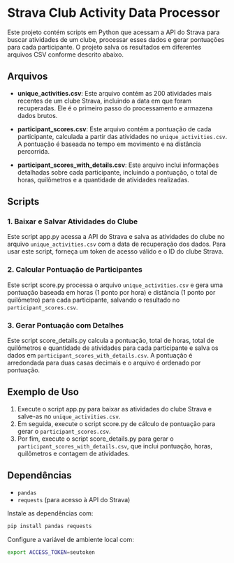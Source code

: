 # Strava Club Activity Data Processor

Este projeto contém scripts em Python que acessam a API do Strava para buscar atividades de um clube, processar esses dados e gerar pontuações para cada participante. O projeto salva os resultados em diferentes arquivos CSV conforme descrito abaixo.

## Arquivos

- **unique_activities.csv**: Este arquivo contém as 200 atividades mais recentes de um clube Strava, incluindo a data em que foram recuperadas. Ele é o primeiro passo do processamento e armazena dados brutos.

- **participant_scores.csv**: Este arquivo contém a pontuação de cada participante, calculada a partir das atividades no `unique_activities.csv`. A pontuação é baseada no tempo em movimento e na distância percorrida.

- **participant_scores_with_details.csv**: Este arquivo inclui informações detalhadas sobre cada participante, incluindo a pontuação, o total de horas, quilômetros e a quantidade de atividades realizadas.

## Scripts

### 1. Baixar e Salvar Atividades do Clube
Este script app.py acessa a API do Strava e salva as atividades do clube no arquivo `unique_activities.csv` com a data de recuperação dos dados. Para usar este script, forneça um token de acesso válido e o ID do clube Strava.

### 2. Calcular Pontuação de Participantes
Este script score.py processa o arquivo `unique_activities.csv` e gera uma pontuação baseada em horas (1 ponto por hora) e distância (1 ponto por quilômetro) para cada participante, salvando o resultado no `participant_scores.csv`.

### 3. Gerar Pontuação com Detalhes
Este script score_details.py calcula a pontuação, total de horas, total de quilômetros e quantidade de atividades para cada participante e salva os dados em `participant_scores_with_details.csv`. A pontuação é arredondada para duas casas decimais e o arquivo é ordenado por pontuação.

## Exemplo de Uso

1. Execute o script app.py para baixar as atividades do clube Strava e salve-as no `unique_activities.csv`.
2. Em seguida, execute o script score.py de cálculo de pontuação para gerar o `participant_scores.csv`.
3. Por fim, execute o script score_details.py para gerar o `participant_scores_with_details.csv`, que inclui pontuação, horas, quilômetros e contagem de atividades.

## Dependências

- `pandas`
- `requests` (para acesso à API do Strava)

Instale as dependências com:

```bash
pip install pandas requests
```
Configure a variável de ambiente local com:

```bash
export ACCESS_TOKEN=seutoken
```